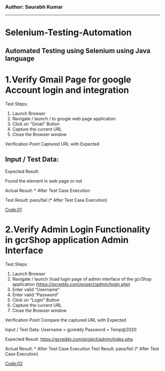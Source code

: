 ### Author: Saurabh Kumar
----------------------------------------------------
# Selenium-Testing-Automation
## Automated Testing using Selenium using Java language

# 1.Verify Gmail Page for google Account login and integration
Test Steps:
1. Launch Browser
2. Navigate / launch / to google web page application
3. Click on “Gmail” Button
4. Capture the current URL
5. Close the Browser window

Verification Point
Captured URL with Expected

Input / Test Data:
 --------------
 
Expected Result:

Found the element in web page or not

Actual Result: * After Test Case Execution

Test Result: pass/fail (* After Test Case Execution)

[Code:01](https://github.com/Saurabh2509/Selenium-Testing-Automation/blob/main/Gmail_Testing.java)



# 2.Verify Admin Login Functionality in gcrShop application Admin Interface

Test Steps:
1. Launch Browser
2. Navigate / launch /load login page of admin interface of the gcrShop application (https://gcreddy.com/project/admin/login.php)
3. Enter valid “Username”
4. Enter valid “Password”
5. Click on “Login” Button
6. Capture the current URL
7. Close the Browser window

Verification Point
Compare the captured URL with Expected

Input / Test Data:
Username = gcreddy
Password = Temp@2020

Expected Result:
https://gcreddy.com/project/admin/index.php

Actual Result: * After Test Case Execution
Test Result: pass/fail (* After Test Case Execution)

[Code:02](https://github.com/Saurabh2509/Selenium-Testing-Automation/blob/main/gcery-web.java)


